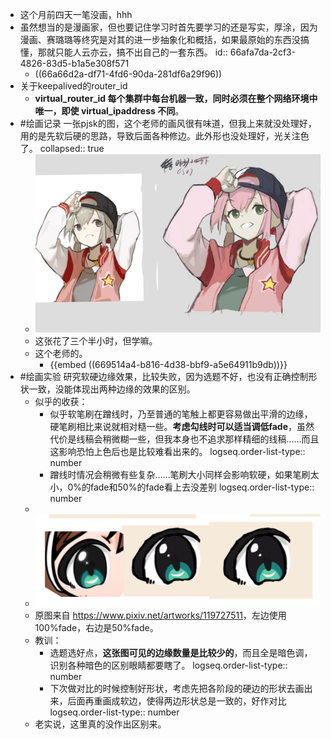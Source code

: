 - 这个月前四天一笔没画，hhh
- 虽然想当的是漫画家，但也要记住学习时首先要学习的还是写实，厚涂，因为漫画、赛璐璐等终究是对其的进一步抽象化和概括，如果最原始的东西没搞懂，那就只能人云亦云，搞不出自己的一套东西。
  id:: 66afa7da-2cf3-4826-83d5-b1a5e308f571
	- ((66a66d2a-df71-4fd6-90da-281df6a29f96))
- 关于keepalived的router_id
	- **virtual_router_id 每个集群中每台机器一致，同时必须在整个网络环境中唯一，即使 virtual_ipaddress 不同**。
- #绘画记录 一张pjsk的图，这个老师的画风很有味道，但我上来就没处理好，用的是先软后硬的思路，导致后面各种修边。此外形也没处理好，光关注色了。
  collapsed:: true
	- ![54f86911051d7f7b37e476c4ee37eee7.png](../assets/54f86911051d7f7b37e476c4ee37eee7_1722836046408_0.png)
	- 这张花了三个半小时，但学嘛。
	- 这个老师的。
		- {{embed ((669514a4-b816-4d38-bbf9-a5e64911b9db))}}
- #绘画实验 研究软硬边缘效果，比较失败，因为选题不好，也没有正确控制形状一致，没能体现出两种边缘的效果的区别。
	- 似乎的收获：
		- 似乎软笔刷在蹭线时，乃至普通的笔触上都更容易做出平滑的边缘，硬笔刷相比来说就相对糙一些。**考虑勾线时可以适当调低fade**，虽然代价是线稿会稍微糊一些，但我本身也不追求那样精细的线稿……而且这影响恐怕上色后也是比较难看出来的。
		  logseq.order-list-type:: number
		- 蹭线时情况会稍微有些复杂……笔刷大小同样会影响软硬，如果笔刷太小，0%的fade和50%的fade看上去没差别
		  logseq.order-list-type:: number
	-
	- ![image.png](../assets/image_1722872590225_0.png)
	- 原图来自 <https://www.pixiv.net/artworks/119727511>，左边使用100%fade，右边是50%fade。
	- 教训：
		- 选题选好点，**这张图可见的边缘数量是比较少的**，而且全是暗色调，识别各种暗色的区别眼睛都要瞎了。
		  logseq.order-list-type:: number
		- 下次做对比的时候控制好形状，考虑先把各阶段的硬边的形状去画出来，后面再重画成软边，使得两边形状总是一致的，好作对比
		  logseq.order-list-type:: number
	- 老实说，这里真的没作出区别来。